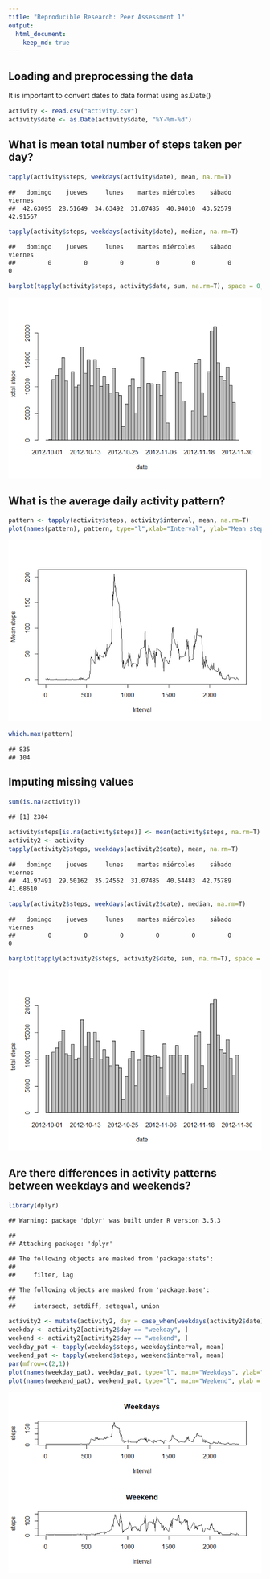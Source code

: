 ```yaml
---
title: "Reproducible Research: Peer Assessment 1"
output: 
  html_document:
    keep_md: true
---
```



## Loading and preprocessing the data
It is important to convert dates to data format using as.Date()

```r
activity <- read.csv("activity.csv")
activity$date <- as.Date(activity$date, "%Y-%m-%d")
```

## What is mean total number of steps taken per day?

```r
tapply(activity$steps, weekdays(activity$date), mean, na.rm=T)
```

```
##   domingo    jueves     lunes    martes miércoles    sábado   viernes 
##  42.63095  28.51649  34.63492  31.07485  40.94010  43.52579  42.91567
```

```r
tapply(activity$steps, weekdays(activity$date), median, na.rm=T)
```

```
##   domingo    jueves     lunes    martes miércoles    sábado   viernes 
##         0         0         0         0         0         0         0
```

```r
barplot(tapply(activity$steps, activity$date, sum, na.rm=T), space = 0, ylab="total steps", xlab="date")
```

![](PA1_template_files/figure-html/unnamed-chunk-2-1.png)<!-- -->

## What is the average daily activity pattern?

```r
pattern <- tapply(activity$steps, activity$interval, mean, na.rm=T)
plot(names(pattern), pattern, type="l",xlab="Interval", ylab="Mean steps")
```

![](PA1_template_files/figure-html/unnamed-chunk-3-1.png)<!-- -->

```r
which.max(pattern)
```

```
## 835 
## 104
```


## Imputing missing values

```r
sum(is.na(activity))
```

```
## [1] 2304
```

```r
activity$steps[is.na(activity$steps)] <- mean(activity$steps, na.rm=T)
activity2 <- activity
tapply(activity2$steps, weekdays(activity2$date), mean, na.rm=T)
```

```
##   domingo    jueves     lunes    martes miércoles    sábado   viernes 
##  41.97491  29.50162  35.24552  31.07485  40.54483  42.75789  41.68610
```

```r
tapply(activity2$steps, weekdays(activity2$date), median, na.rm=T)
```

```
##   domingo    jueves     lunes    martes miércoles    sábado   viernes 
##         0         0         0         0         0         0         0
```

```r
barplot(tapply(activity2$steps, activity2$date, sum, na.rm=T), space = 0, ylab="total steps", xlab="date")
```

![](PA1_template_files/figure-html/unnamed-chunk-4-1.png)<!-- -->

## Are there differences in activity patterns between weekdays and weekends?

```r
library(dplyr)
```

```
## Warning: package 'dplyr' was built under R version 3.5.3
```

```
## 
## Attaching package: 'dplyr'
```

```
## The following objects are masked from 'package:stats':
## 
##     filter, lag
```

```
## The following objects are masked from 'package:base':
## 
##     intersect, setdiff, setequal, union
```

```r
activity2 <- mutate(activity2, day = case_when(weekdays(activity2$date)=="sábado"~"weekend", weekdays(activity2$date)=="domingo"~"weekend", weekdays(activity2$date)=="lunes"~"weekday", weekdays(activity2$date)=="martes"~"weekday", weekdays(activity2$date)=="miércoles"~"weekday", weekdays(activity2$date)=="jueves"~"weekday", weekdays(activity2$date)=="viernes"~"weekday"))
weekday <- activity2[activity2$day == "weekday", ]
weekend <- activity2[activity2$day == "weekend", ]
weekday_pat <- tapply(weekday$steps, weekday$interval, mean)
weekend_pat <- tapply(weekend$steps, weekend$interval, mean)
par(mfrow=c(2,1))
plot(names(weekday_pat), weekday_pat, type="l", main="Weekdays", ylab="steps", xlab="Interval")
plot(names(weekend_pat), weekend_pat, type="l", main="Weekend", ylab = "steps", xlab = "interval")
```

![](PA1_template_files/figure-html/unnamed-chunk-5-1.png)<!-- -->


